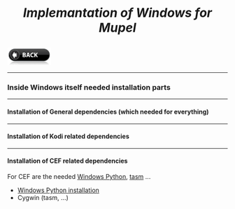 # *<p align="center">Implemantation of Windows for Mupel</p>*
[<img src="../../icons/back-button.png" alt="Back" width="100" height="40">](../install.md)

-------------

### Inside Windows itself needed installation parts

-------------

#### Installation of General dependencies (which needed for everything)

-------------

#### Installation of Kodi related dependencies

-------------

#### Installation of CEF related dependencies
For CEF are the needed [Windows Python](https://www.python.org/), [tasm](https://en.wikipedia.org/wiki/Turbo_Assembler) ...

- [Windows Python installation](windows-itself/windows-itself-python.md)
- Cygwin (tasm, ...)
